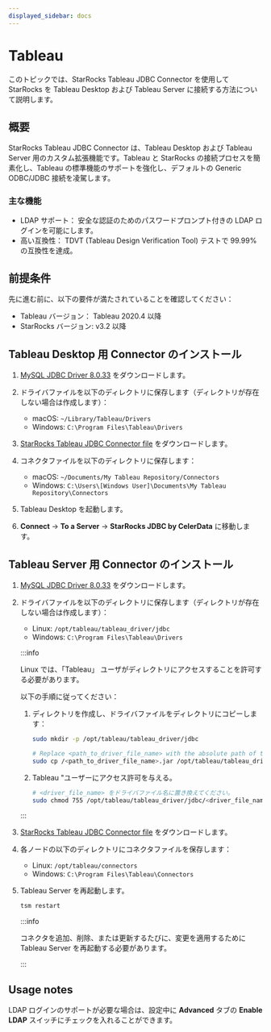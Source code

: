```yaml
---
displayed_sidebar: docs
---
```


# Tableau

このトピックでは、StarRocks Tableau JDBC Connector を使用して StarRocks を Tableau Desktop および Tableau Server に接続する方法について説明します。

## 概要

StarRocks Tableau JDBC Connector は、Tableau Desktop および Tableau Server 用のカスタム拡張機能です。Tableau と StarRocks の接続プロセスを簡素化し、Tableau の標準機能のサポートを強化し、デフォルトの Generic ODBC/JDBC 接続を凌駕します。

### 主な機能

- LDAP サポート： 安全な認証のためのパスワードプロンプト付きの LDAP ログインを可能にします。
- 高い互換性： TDVT (Tableau Design Verification Tool) テストで 99.99% の互換性を達成。

## 前提条件

先に進む前に、以下の要件が満たされていることを確認してください：

- Tableau バージョン： Tableau 2020.4 以降
- StarRocks バージョン: v3.2 以降

## Tableau Desktop 用 Connector のインストール

1. [MySQL JDBC Driver 8.0.33](https://downloads.mysql.com/archives/c-j/) をダウンロードします。
2. ドライバファイルを以下のディレクトリに保存します（ディレクトリが存在しない場合は作成します）：

   - macOS: `~/Library/Tableau/Drivers`
   - Windows: `C:\Program Files\Tableau\Drivers`

3. [StarRocks Tableau JDBC Connector file](https://exchange.tableau.com/products/1079) をダウンロードします。
4. コネクタファイルを以下のディレクトリに保存します：

   - macOS: `~/Documents/My Tableau Repository/Connectors`
   - Windows: `C:\Users\[Windows User]\Documents\My Tableau Repository\Connectors`

5. Tableau Desktop を起動します。
6. **Connect** -> **To a Server** -> **StarRocks JDBC by CelerData** に移動します。

## Tableau Server 用 Connector のインストール

1. [MySQL JDBC Driver 8.0.33](https://downloads.mysql.com/archives/c-j/) をダウンロードします。
2. ドライバファイルを以下のディレクトリに保存します（ディレクトリが存在しない場合は作成します）：

   - Linux: `/opt/tableau/tableau_driver/jdbc`
   - Windows: `C:\Program Files\Tableau\Drivers`

   :::info

   Linux では、「Tableau」 ユーザがディレクトリにアクセスすることを許可する必要があります。

   以下の手順に従ってください：

   1. ディレクトリを作成し、ドライバファイルをディレクトリにコピーします：

      ```Bash
      sudo mkdir -p /opt/tableau/tableau_driver/jdbc

      # Replace <path_to_driver_file_name> with the absolute path of the driver file.
      sudo cp /<path_to_driver_file_name>.jar /opt/tableau/tableau_driver/jdbc
      ```
  
   2. Tableau "ユーザーにアクセス許可を与える。

      ```Bash
      # <driver_file_name> をドライバファイル名に置き換えてください。
      sudo chmod 755 /opt/tableau/tableau_driver/jdbc/<driver_file_name>.jar
      ```

   :::

3. [StarRocks Tableau JDBC Connector file](https://exchange.tableau.com/products/1079) をダウンロードします。
4. 各ノードの以下のディレクトリにコネクタファイルを保存します：

   - Linux: `/opt/tableau/connectors`
   - Windows: `C:\Program Files\Tableau\Connectors`

5. Tableau Server を再起動します。

   ```Bash
   tsm restart
   ```

   :::info

   コネクタを追加、削除、または更新するたびに、変更を適用するために Tableau Server を再起動する必要があります。

   :::

## Usage notes

LDAP ログインのサポートが必要な場合は、設定中に **Advanced** タブの **Enable LDAP** スイッチにチェックを入れることができます。
